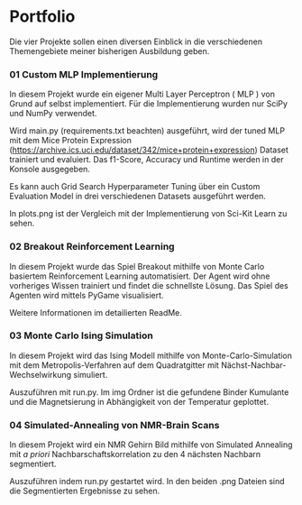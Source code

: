 # Portfolio
Die vier Projekte sollen einen diversen Einblick in die verschiedenen Themengebiete meiner bisherigen Ausbildung geben.

### 01 Custom MLP Implementierung
In diesem Projekt wurde ein eigener Multi Layer Perceptron ( MLP ) von Grund auf selbst implementiert. Für die Implementierung wurden nur SciPy und NumPy verwendet. 

Wird main.py (requirements.txt beachten) ausgeführt, wird der tuned MLP mit dem Mice Protein Expression (https://archive.ics.uci.edu/dataset/342/mice+protein+expression) Dataset trainiert und evaluiert. Das f1-Score, Accuracy und Runtime werden in der Konsole ausgegeben. 

Es kann auch Grid Search Hyperparameter Tuning über ein Custom Evaluation Model in drei verschiedenen Datasets ausgeführt werden. 

In plots.png ist der Vergleich mit der Implementierung von Sci-Kit Learn zu sehen.
### 02 Breakout Reinforcement Learning
In diesem Projekt wurde das Spiel Breakout mithilfe von Monte Carlo basiertem Reinforcement Learning automatisiert. Der Agent wird ohne vorheriges Wissen trainiert und findet die schnellste Lösung. Das Spiel des Agenten wird mittels PyGame visualisiert.

Weitere Informationen im detailierten ReadMe.

### 03 Monte Carlo Ising Simulation
In diesem Projekt wird das Ising Modell mithilfe von Monte-Carlo-Simulation mit dem Metropolis-Verfahren auf dem Quadratgitter mit Nächst-Nachbar-Wechselwirkung simuliert.

Auszuführen mit run.py. Im img Ordner ist die gefundene Binder Kumulante und die Magnetsierung in Abhängigkeit von der Temperatur geplottet.

### 04 Simulated-Annealing von NMR-Brain Scans

In diesem Projekt wird ein NMR Gehirn Bild mithilfe von Simulated Annealing mit *a priori* Nachbarschaftskorrelation zu den 4 nächsten Nachbarn segmentiert.

Auszuführen indem run.py gestartet wird. In den beiden .png Dateien sind die Segmentierten Ergebnisse zu sehen.
